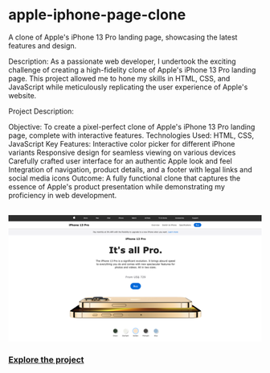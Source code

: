 # apple-iphone-page-clone
 A clone of Apple's iPhone 13 Pro landing page, showcasing the latest features and design.


Description:
As a passionate web developer, I undertook the exciting challenge of creating a high-fidelity clone of Apple's iPhone 13 Pro landing page. This project allowed me to hone my skills in HTML, CSS, and JavaScript while meticulously replicating the user experience of Apple's website.

Project Description:

Objective: To create a pixel-perfect clone of Apple's iPhone 13 Pro landing page, complete with interactive features.
Technologies Used: HTML, CSS, JavaScript
Key Features:
Interactive color picker for different iPhone variants
Responsive design for seamless viewing on various devices
Carefully crafted user interface for an authentic Apple look and feel
Integration of navigation, product details, and a footer with legal links and social media icons
Outcome: A fully functional clone that captures the essence of Apple's product presentation while demonstrating my proficiency in web development.

<br>
<img src="./img/1.png">

<b>
<h3><a href="https://jcizidrosilva.github.io/apple-iphone-page-clone/">Explore the project</a></h3>


